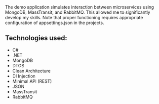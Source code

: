 The demo application simulates interaction between microservices using MongoDB, MassTransit, and RabbitMQ. This allowed me to significantly develop my skills. Note that proper functioning requires appropriate configuration of appsettings.json in the projects.

## Technologies used:
* C#
* .NET
* MongoDB
* DTOS
* Clean Architecture
* DI Injection
* Minimal API (REST)
* JSON
* MassTransit
* RabbitMQ

